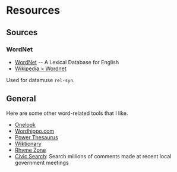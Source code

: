 Resources
=========

Sources
-------

### WordNet

* [WordNet](https://wordnet.princeton.edu/) -- A Lexical Database for English
* [Wikipedia > Wordnet](https://en.wikipedia.org/wiki/WordNet)

Used for datamuse `rel-syn`.

General
-------

Here are some other word-related tools that I like.

* [Onelook](https://onelook.com/)
* [Wordhippo.com](https://wordhippo.com)
* [Power Thesaurus](https://www.powerthesaurus.org/)
* [Wiktionary](https://en.wiktionary.org/)
* [Rhyme Zone](https://www.rhymezone.com/)
* [Civic Search](https://civicsearch.org/): Search millions of comments made at recent local government meetings
